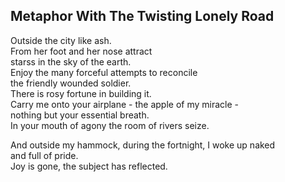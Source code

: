 Metaphor With The Twisting Lonely Road
--------------------------------------
Outside the city like ash.  
From her foot and her nose attract  
starss in the sky of the earth.  
Enjoy the many forceful attempts to reconcile  
the friendly wounded soldier.  
There is rosy fortune in building it.  
Carry me onto your airplane - the apple of my miracle -  
nothing but your essential breath.  
In your mouth of agony the room of rivers seize.  
  
And outside my hammock, during the fortnight, I woke up naked  
and full of pride.  
Joy is gone, the subject has reflected.  
